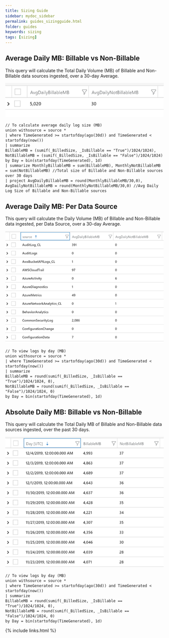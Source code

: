 ```yaml
---
title: Sizing Guide
sidebar: mydoc_sidebar
permalink: guides_sizingguide.html
folder: guides
keywords: sizing
tags: [sizing]
---
```


## Average Daily MB: Billable vs Non-Billable

This query will calculate the Total Daily Volume (MB) of Billable and Non-Billable data sources ingested, over a 30-day Average.

![alt text](https://github.com/ko-sharon/AzSentinel/blob/gh-pages/images/guides/Sizing_AvgDailyMBBillableNonBillable.png)
```
// To calculate average daily log size (MB)
union withsource = source * 
| where TimeGenerated >= startofday(ago(30d)) and TimeGenerated < startofday(now())
| summarize
BillableMB = (sumif(_BilledSize, _IsBillable == "True")/1024/1024), 
NotBillableMB = (sumif(_BilledSize, _IsBillable == "False")/1024/1024)
by Day = bin(startofday(TimeGenerated), 1d)
| summarize MonthlyBillableMB = sum(BillableMB), MonthlyNotBillableMB = sum(NotBillableMB) //Total size of Billable and Non-Billable sources over 30 days
| project AvgDailyBillableMB = round(MonthlyBillableMB/30,0), AvgDailyNotBillableMB = round(MonthlyNotBillableMB/30,0) //Avg Daily Log Size of Billable and Non-Billable sources
```

## Average Daily MB: Per Data Source

This query will calculate the Daily Volume (MB) of Billable and Non-Billable data ingested, per Data Source, over a 30-day Average.

![alt text](https://github.com/ko-sharon/AzSentinel/blob/gh-pages/images/guides/Sizing_AvgDailyMBperDataSource.png)
```
// To view logs by day (MB)
union withsource = source * 
| where TimeGenerated >= startofday(ago(30d)) and TimeGenerated < startofday(now())
| summarize
BillableMB = round(sumif(_BilledSize, _IsBillable == "True")/1024/1024, 0), 
NotBillableMB = round(sumif(_BilledSize, _IsBillable == "False")/1024/1024, 0)
by Day = bin(startofday(TimeGenerated), 1d)
```

## Absolute Daily MB: Billable vs Non-Billable

This query will calculate the Total Daily MB of Billable and Non-Billable data sources ingested, over the past 30 days.

![alt text](https://github.com/ko-sharon/AzSentinel/blob/gh-pages/images/guides/Sizing_AbsDailyMBBillableNonBillable.png)
```
// To view logs by day (MB)
union withsource = source * 
| where TimeGenerated >= startofday(ago(30d)) and TimeGenerated < startofday(now())
| summarize
BillableMB = round(sumif(_BilledSize, _IsBillable == "True")/1024/1024, 0), 
NotBillableMB = round(sumif(_BilledSize, _IsBillable == "False")/1024/1024, 0)
by Day = bin(startofday(TimeGenerated), 1d)
```

{% include links.html %}

